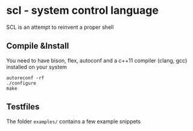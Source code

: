 # scl - system control language

SCL is an attempt to reinvent a proper shell

## Compile &Install
You need to have bison, flex, autoconf and a c++11 compiler (clang, gcc) installed on your system

```
autoreconf -rf
./configure
make
```


## Testfiles
The folder `examples/` contains a few example snippets
